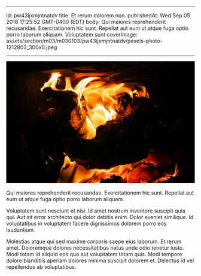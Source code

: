 
---
id: pw43ijxmjntnatdv
title: Et rerum dolorem non.
publishedAt: Wed Sep 05 2018 17:25:52 GMT-0400 (EDT)
body: Qui maiores reprehenderit recusandae. Exercitationem hic sunt. Repellat aut eum ut atque fuga optio porro laborum aliquam. Voluptatem sunt
coverImage: assets/section/m03/m030103/pw43ijxmjntnatdv/pexels-photo-1212803_300x0.jpeg

---

![image from pexels.com](assets/section/m03/m030103/pw43ijxmjntnatdv/pexels-photo-1212803_800x0.jpeg)

Qui maiores reprehenderit recusandae. Exercitationem hic sunt. Repellat aut eum ut atque fuga optio porro laborum aliquam.
 
Voluptatem sunt nesciunt et nisi. Id amet nostrum inventore suscipit quia qui. Aut sit error architecto qui dolor debitis enim. Dolor eveniet similique. Id voluptatibus in voluptatem facere dignissimos dolorem porro eos laudantium.
 
Molestias atque qui sed maxime corporis saepe eius laborum. Et rerum amet. Doloremque dolores necessitatibus natus unde odio tenetur iusto. Modi totam id aliquid eos quo aut voluptatem totam quis. Modi tempore dolore blanditiis aperiam dolores minima suscipit dolorem et. Delectus id vel repellendus ab voluptatibus.

